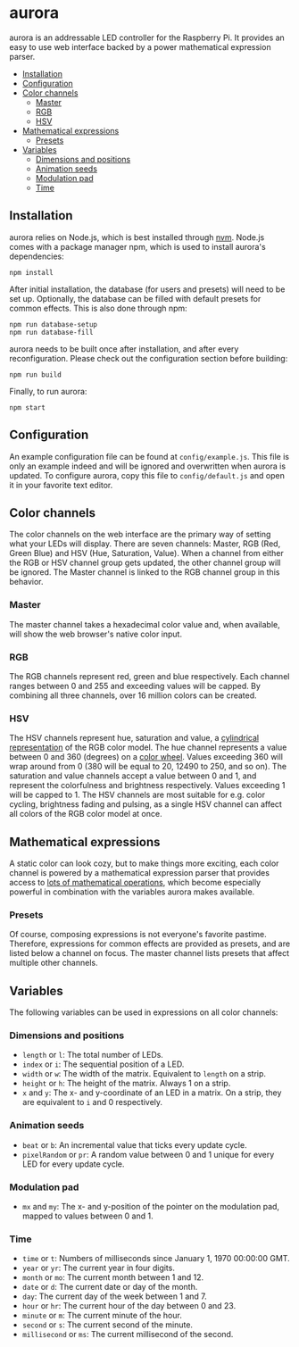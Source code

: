 # aurora
aurora is an addressable LED controller for the Raspberry Pi. It provides an easy to use web interface backed by a power mathematical expression parser.

<!-- START doctoc generated TOC please keep comment here to allow auto update -->
<!-- DON'T EDIT THIS SECTION, INSTEAD RE-RUN doctoc TO UPDATE -->


- [Installation](#installation)
- [Configuration](#configuration)
- [Color channels](#color-channels)
  - [Master](#master)
  - [RGB](#rgb)
  - [HSV](#hsv)
- [Mathematical expressions](#mathematical-expressions)
  - [Presets](#presets)
- [Variables](#variables)
  - [Dimensions and positions](#dimensions-and-positions)
  - [Animation seeds](#animation-seeds)
  - [Modulation pad](#modulation-pad)
  - [Time](#time)

<!-- END doctoc generated TOC please keep comment here to allow auto update -->

## Installation
aurora relies on Node.js, which is best installed through [nvm](https://github.com/creationix/nvm). Node.js comes with a package manager npm, which is used to install aurora's dependencies:

```
npm install
```

After initial installation, the database (for users and presets) will need to be set up. Optionally, the database can be filled with default presets for common effects. This is also done through npm:

```
npm run database-setup
npm run database-fill
```

aurora needs to be built once after installation, and after every reconfiguration. Please check out the configuration section before building:

```
npm run build
```

Finally, to run aurora:

```
npm start
```

## Configuration
An example configuration file can be found at `config/example.js`. This file is only an example indeed and will be ignored and overwritten when aurora is updated. To configure aurora, copy this file to `config/default.js` and open it in your favorite text editor.

## Color channels
The color channels on the web interface are the primary way of setting what your LEDs will display. There are seven channels: Master, RGB (Red, Green Blue) and HSV (Hue, Saturation, Value). When a channel from either the RGB or HSV channel group gets updated, the other channel group will be ignored. The Master channel is linked to the RGB channel group in this behavior.

### Master
The master channel takes a hexadecimal color value and, when available, will show the web browser's native color input.

### RGB
The RGB channels represent red, green and blue respectively. Each channel ranges between 0 and 255 and exceeding values will be capped. By combining all three channels, over 16 million colors can be created.

### HSV
The HSV channels represent hue, saturation and value, a [cylindrical representation](http://i.imgur.com/iYzgRRI.png) of the RGB color model. The hue channel represents a value between 0 and 360 (degrees) on a [color wheel](http://i.imgur.com/5UpyIGh.png). Values exceeding 360 will wrap around from 0 (380 will be equal to 20, 12490 to 250, and so on). The saturation and value channels accept a value between 0 and 1, and represent the colorfulness and brightness respectively. Values exceeding 1 will be capped to 1. The HSV channels are most suitable for e.g. color cycling, brightness fading and pulsing, as a single HSV channel can affect all colors of the RGB color model at once.

## Mathematical expressions
A static color can look cozy, but to make things more exciting, each color channel is powered by a mathematical expression parser that provides access to [lots of mathematical operations](https://github.com/silentmatt/expr-eval#expression-syntax), which become especially powerful in combination with the variables aurora makes available.

### Presets
Of course, composing expressions is not everyone's favorite pastime. Therefore, expressions for common effects are provided as presets, and are listed below a channel on focus. The master channel lists presets that affect multiple other channels.

## Variables
The following variables can be used in expressions on all color channels:

### Dimensions and positions
* `length` or `l`: The total number of LEDs.
* `index` or `i`: The sequential position of a LED.
* `width` or `w`: The width of the matrix. Equivalent to `length` on a strip.
* `height` or `h`: The height of the matrix. Always 1 on a strip.
* `x` and `y`: The x- and y-coordinate of an LED in a matrix. On a strip, they are equivalent to `i` and 0 respectively.

### Animation seeds
* `beat` or `b`: An incremental value that ticks every update cycle.
* `pixelRandom` or `pr`: A random value between 0 and 1 unique for every LED for every update cycle.

### Modulation pad
* `mx` and `my`: The x- and y-position of the pointer on the modulation pad, mapped to values between 0 and 1.

### Time
* `time` or `t`: Numbers of milliseconds since January 1, 1970 00:00:00 GMT.
* `year` or `yr`: The current year in four digits.
* `month` or `mo`: The current month between 1 and 12.
* `date` or `d`: The current date or day of the month.
* `day`: The current day of the week between 1 and 7.
* `hour` or `hr`: The current hour of the day between 0 and 23.
* `minute` or `m`: The current minute of the hour.
* `second` or `s`: The current second of the minute.
* `millisecond` or `ms`: The current millisecond of the second.
